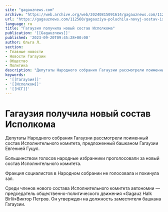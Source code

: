 ```yaml
---
site: "gagauznews.com"
archive: "https://web.archive.org/web/20240815091614/gagauznews.com/112560/gagauziya-poluchila-novyj-sostav-ispolkoma.html"
url: "https://gagauznews.com/112560/gagauziya-poluchila-novyj-sostav-ispolkoma.html"
language: ru
title: "Гагаузия получила новый состав Исполкома"
publication: '[[Gagauznews]]'
published: '2023-09-20T09:45:28+00:00'
author: Ольга Л.
section:
- Главные новости
- Новости Гагаузии
- Общество
- Политика
description: "Депутаты Народного собрания Гагаузии рассмотрели поименный состав Исполнительного комитета, предложенный башканом Гагаузии Евгенией Гуцул. Большинством голосов народные избранники проголосовали за новый состав Исполнительного комитета. Фракция социалистов в Народном собрании не голосовала и покинула зал. Среди членов нового состава Исполнительного комитета автономии — председатель общественно-политического движения «Gagauz Halk Birlii» Виктор Петров. Он утвержден на должность заместителя башкана Гагаузии."
keywords:
- '[[Гагаузия]]'
- '[[Исполком]]'
- '[[НСГ]]'
---
```


# Гагаузия получила новый состав Исполкома

Депутаты Народного собрания Гагаузии рассмотрели поименный состав Исполнительного комитета, предложенный башканом Гагаузии Евгенией Гуцул.

Большинством голосов народные избранники проголосовали за новый состав Исполнительного комитета.

Фракция социалистов в Народном собрании не голосовала и покинула зал.

Среди членов нового состава Исполнительного комитета автономии — председатель общественно-политического движения «Gagauz Halk Birlii»Виктор Петров. Он утвержден на должность заместителя башкана Гагаузии.